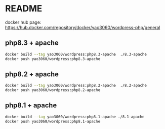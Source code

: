 # README

docker hub page: https://hub.docker.com/repository/docker/yao3060/wordpress-php/general

## php8.3 + apache

```bash
docker build --tag yao3060/wordpress:php8.3-apache  ./8.3-apache
docker push yao3060/wordpress:php8.3-apache
```

## php8.2 + apache

```bash
docker build --tag yao3060/wordpress:php8.2-apache  ./8.2-apache
docker push yao3060/wordpress:php8.2-apache
```

## php8.1 + apache

```bash
docker build --tag yao3060/wordpress:php8.1-apache ./8.1-apache
docker push yao3060/wordpress:php8.1-apache
```
